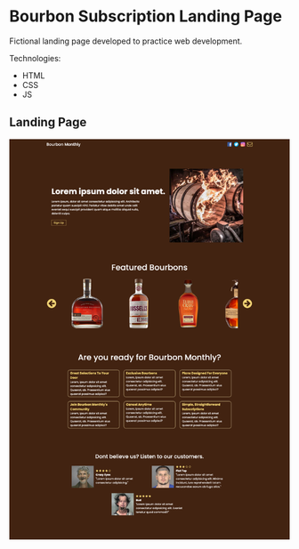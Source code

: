 # Bourbon Subscription Landing Page

Fictional landing page developed to practice web development.

Technologies:
- HTML
- CSS
- JS

## Landing Page
<img src='./assets/landing-page.png' alt='website landing page' />